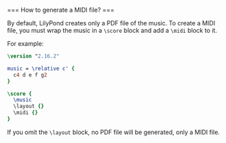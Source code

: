 === How to generate a MIDI file? ===
    
By default, LilyPond creates only a PDF file of the music.
To create a MIDI file, you must wrap the music in a `\score` block and add a
`\midi` block to it.

For example:

```lilypond
\version "2.16.2"

music = \relative c' {
  c4 d e f g2
}

\score {
  \music
  \layout {}
  \midi {}
}
```

If you omit the `\layout` block, no PDF file will be generated, only a MIDI
file.

